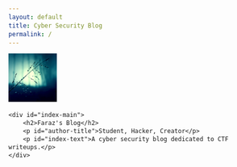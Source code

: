 ```yaml
---
layout: default
title: Cyber Security Blog
permalink: /
---
```


<div id="index-wrapper">
	<a href="{{ "/about" | prepend: site.baseurl | replace: '//', '/' }}">
		<img id="index-img" src="/images/index-img.jpg" alt="avatar">
	</a>

	<div id="index-main">
		<h2>Faraz's Blog</h2>
		<p id="author-title">Student, Hacker, Creator</p>
		<p id="index-text">A cyber security blog dedicated to CTF writeups.</p>
	</div>

</div>
